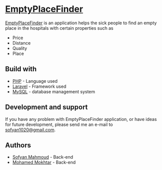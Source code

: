 [EmptyPlaceFinder](https://github.com/sofyanmahmoud0000/EmptyPlaceFinder)
============================================================

[EmptyPlaceFinder](https://github.com/sofyanmahmoud0000/EmptyPlaceFinder) is an application helps the sick people to find an empty place in the hospitals with certain properties such as
* Price
* Distance
* Quality
* Place

## Build with 
* [PHP](https://www.php.net/) - Language used
* [Laravel](https://laravel.com/) - Framework used
* [MySQL](https://dev.mysql.com/doc/refman/8.0/en/what-is-mysql.html) - database management system

## Development and support 
If you have any problem with EmptyPlaceFinder application, or have ideas for future development, please send me an e-mail to sofyan1020@gmail.com.


## Authors
* [Sofyan Mahmoud](https://github.com/sofyanmahmoud0000) - Back-end 
* [Mohamed Mokhtar](https://github.com/mohamed-mokhtar) - Back-end
